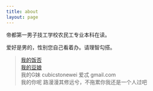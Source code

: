 ```yaml
---
title: about
layout: page
---
```


帝都第一男子技工学校农民工专业本科在读。

爱好是男的，性别您自己看着办。请理智勾搭。

>[我的饭否](http://fanfou.com/Ethanol)  
>[我的豆娘](http://www.douban.com/people/Ethanol/)  
>我的G妹 cubicstonewei 爱忒 gmail.com  
>我的你呢 路漫漫其修远兮，不拖累你我还是一个人过吧  




